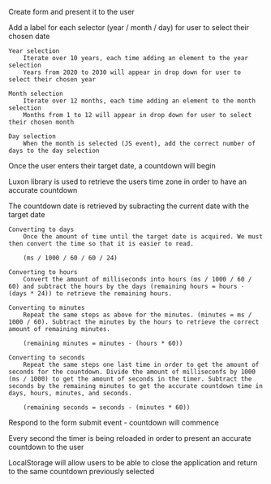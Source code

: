 Create form and present it to the user

Add a label for each selector (year / month / day) for user to select their chosen date

    Year selection
        Iterate over 10 years, each time adding an element to the year selection
        Years from 2020 to 2030 will appear in drop down for user to select their chosen year 
    
    Month selection
        Iterate over 12 months, each time adding an element to the month selection
        Months from 1 to 12 will appear in drop down for user to select their chosen month 

    Day selection
        When the month is selected (JS event), add the correct number of days to the day selection

Once the user enters their target date, a countdown will begin 

Luxon library is used to retrieve the users time zone in order to have an accurate countdown

The countdown date is retrieved by subracting the current date with the target date

    Converting to days
        Once the amount of time until the target date is acquired. We must then convert the time so that it is easier to read.

        (ms / 1000 / 60 / 60 / 24)

    Converting to hours
        Convert the amount of milliseconds into hours (ms / 1000 / 60 / 60) and subtract the hours by the days (remaining hours = hours - (days * 24)) to retrieve the remaining hours.

    Converting to minutes
        Repeat the same steps as above for the minutes. (minutes = ms / 1000 / 60). Subtract the minutes by the hours to retrieve the correct amount of remaining minutes. 
        
        (remaining minutes = minutes - (hours * 60))

    Converting to seconds
        Repeat the same steps one last time in order to get the amount of seconds for the countdown. Divide the amount of milliseconfs by 1000 (ms / 1000) to get the amount of seconds in the timer. Subtract the seconds by the remaining minutes to get the accurate countdown time in days, hours, minutes, and seconds. 

        (remaining seconds = seconds - (minutes * 60))

Respond to the form submit event - countdown will commence

Every second the timer is being reloaded in order to present an accurate countdown to the user

LocalStorage will allow users to be able to close the application and return to the same countdown previously selected